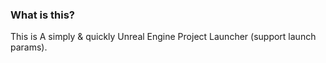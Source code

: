 ### What is this?

This is A simply & quickly Unreal Engine Project Launcher (support launch params).

